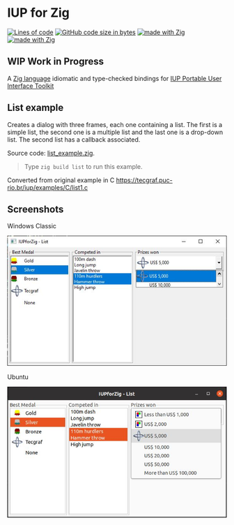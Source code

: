 # IUP for Zig
[![Lines of code](https://img.shields.io/tokei/lines/github/batiati/IUPforZig)]()
[![GitHub code size in bytes](https://img.shields.io/github/languages/code-size/batiati/IUPforZig)]()
[![made with Zig](https://img.shields.io/badge/made%20with%20%E2%9D%A4%20-Zig-orange)]()
[![made with Zig](https://img.shields.io/badge/unlicensed-public%20domain-brightgreen)]()

## WIP Work in Progress

A [Zig language](https://ziglang.org/) idiomatic and type-checked bindings for [IUP Portable User Interface Toolkit](https://tecgraf.puc-rio.br/iup/)

## List example

Creates a dialog with three frames, each one containing a list.
The first is a simple list, the second one is a multiple list and the last one is a drop-down list.
The second list has a callback associated.

Source code: [list_example.zig](../src/list_example.zig).

> Type `zig build list` to run this example.

Converted from original example in C
https://tecgraf.puc-rio.br/iup/examples/C/list1.c

## Screenshots

Windows Classic

![List Windows](ListWindows.jpg)

Ubuntu

![List Ubuntu](ListUbuntu.jpg)
